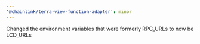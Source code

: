 ```yaml
---
'@chainlink/terra-view-function-adapter': minor
---
```


Changed the environment variables that were formerly RPC_URLs to now be LCD_URLs
